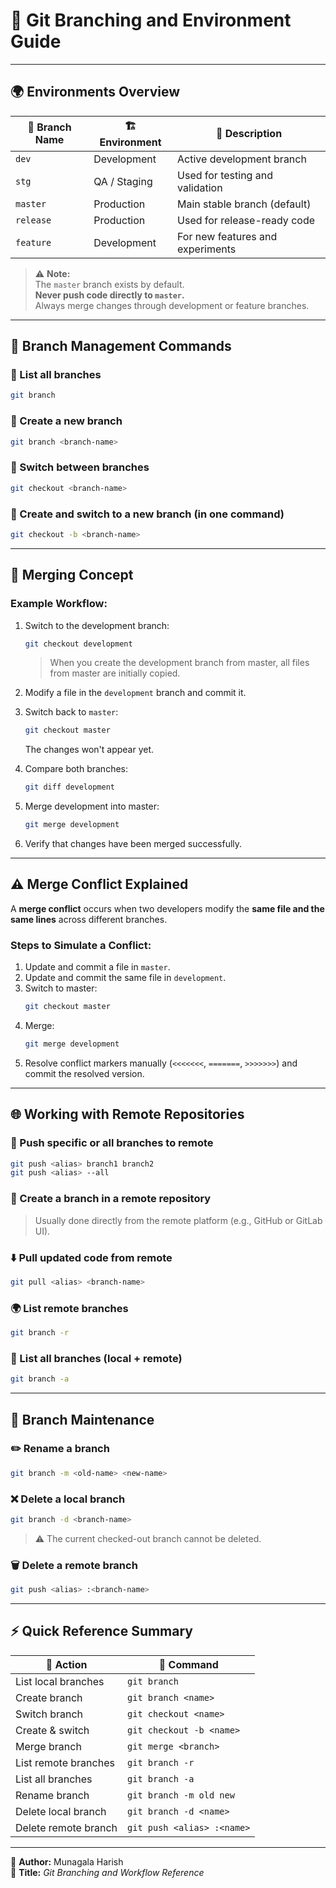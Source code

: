 # 🧩 Git Branching and Environment Guide

---

## 🌍 Environments Overview

| 🌿 Branch Name | 🏗️ Environment | 🧾 Description |
|----------------|----------------|----------------|
| `dev`          | Development    | Active development branch |
| `stg`          | QA / Staging   | Used for testing and validation |
| `master`       | Production     | Main stable branch (default) |
| `release`      | Production     | Used for release-ready code |
| `feature`      | Development    | For new features and experiments |

> ⚠️ **Note:**  
> The `master` branch exists by default.  
> **Never push code directly to `master`.**  
> Always merge changes through development or feature branches.

---

## 🌱 Branch Management Commands

### 🧾 List all branches
```bash
git branch
```

### 🌿 Create a new branch
```bash
git branch <branch-name>
```

### 🔁 Switch between branches
```bash
git checkout <branch-name>
```

### 🚀 Create and switch to a new branch (in one command)
```bash
git checkout -b <branch-name>
```

---

## 🔀 Merging Concept

### Example Workflow:
1. Switch to the development branch:
   ```bash
   git checkout development
   ```
   > When you create the development branch from master, all files from master are initially copied.

2. Modify a file in the `development` branch and commit it.

3. Switch back to `master`:
   ```bash
   git checkout master
   ```
   The changes won't appear yet.

4. Compare both branches:
   ```bash
   git diff development
   ```

5. Merge development into master:
   ```bash
   git merge development
   ```

6. Verify that changes have been merged successfully.

---

## ⚠️ Merge Conflict Explained

A **merge conflict** occurs when two developers modify the **same file and the same lines** across different branches.

### Steps to Simulate a Conflict:
1. Update and commit a file in `master`.
2. Update and commit the same file in `development`.
3. Switch to master:
   ```bash
   git checkout master
   ```
4. Merge:
   ```bash
   git merge development
   ```
5. Resolve conflict markers manually (`<<<<<<<`, `=======`, `>>>>>>>`) and commit the resolved version.

---

## 🌐 Working with Remote Repositories

### 🔼 Push specific or all branches to remote
```bash
git push <alias> branch1 branch2
git push <alias> --all
```

### 🧠 Create a branch in a remote repository
> Usually done directly from the remote platform (e.g., GitHub or GitLab UI).

### ⬇️ Pull updated code from remote
```bash
git pull <alias> <branch-name>
```

### 🌍 List remote branches
```bash
git branch -r
```

### 🧭 List all branches (local + remote)
```bash
git branch -a
```

---

## 🧹 Branch Maintenance

### ✏️ Rename a branch
```bash
git branch -m <old-name> <new-name>
```

### ❌ Delete a local branch
```bash
git branch -d <branch-name>
```
> ⚠️ The current checked-out branch cannot be deleted.

### 🗑️ Delete a remote branch
```bash
git push <alias> :<branch-name>
```

---

## ⚡ Quick Reference Summary

| 🧭 Action | 🧠 Command |
|-----------|------------|
| List local branches | `git branch` |
| Create branch | `git branch <name>` |
| Switch branch | `git checkout <name>` |
| Create & switch | `git checkout -b <name>` |
| Merge branch | `git merge <branch>` |
| List remote branches | `git branch -r` |
| List all branches | `git branch -a` |
| Rename branch | `git branch -m old new` |
| Delete local branch | `git branch -d <name>` |
| Delete remote branch | `git push <alias> :<name>` |

---

📘 **Author:** Munagala Harish  
📅 **Title:** *Git Branching and Workflow Reference*  
